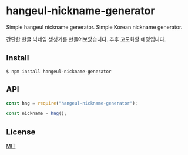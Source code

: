 # hangeul-nickname-generator

Simple hangeul nickname generator. Simple Korean nickname generator.

간단한 한글 닉네임 생성기를 만들어보았습니다. 추후 고도화할 예정입니다.

## Install

```
$ npm install hangeul-nickname-generator
```

## API

```js
const hng = require("hangeul-nickname-generator");

const nickname = hng();
```

## License

[MIT](https://github.com/expressjs/cookie-session/blob/master/LICENSE)
